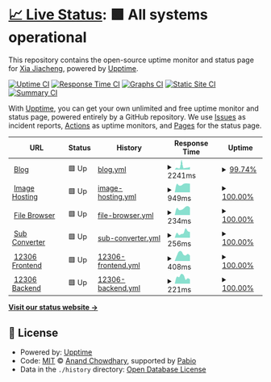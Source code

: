 # [📈 Live Status](https://status.r6.hk): <!--live status--> **🟩 All systems operational**

This repository contains the open-source uptime monitor and status page for [Xia Jiacheng](r6.hk), powered by [Upptime](https://github.com/upptime/upptime).

[![Uptime CI](https://github.com/r6hk/statuspage/workflows/Uptime%20CI/badge.svg)](https://github.com/r6hk/statuspage/actions?query=workflow%3A%22Uptime+CI%22)
[![Response Time CI](https://github.com/r6hk/statuspage/workflows/Response%20Time%20CI/badge.svg)](https://github.com/r6hk/statuspage/actions?query=workflow%3A%22Response+Time+CI%22)
[![Graphs CI](https://github.com/r6hk/statuspage/workflows/Graphs%20CI/badge.svg)](https://github.com/r6hk/statuspage/actions?query=workflow%3A%22Graphs+CI%22)
[![Static Site CI](https://github.com/r6hk/statuspage/workflows/Static%20Site%20CI/badge.svg)](https://github.com/r6hk/statuspage/actions?query=workflow%3A%22Static+Site+CI%22)
[![Summary CI](https://github.com/r6hk/statuspage/workflows/Summary%20CI/badge.svg)](https://github.com/r6hk/statuspage/actions?query=workflow%3A%22Summary+CI%22)

With [Upptime](https://upptime.js.org), you can get your own unlimited and free uptime monitor and status page, powered entirely by a GitHub repository. We use [Issues](https://github.com/r6hk/statuspage/issues) as incident reports, [Actions](https://github.com/r6hk/statuspage/actions) as uptime monitors, and [Pages](https://status.r6.hk) for the status page.

<!--start: status pages-->
<!-- This summary is generated by Upptime (https://github.com/upptime/upptime) -->
<!-- Do not edit this manually, your changes will be overwritten -->
<!-- prettier-ignore -->
| URL | Status | History | Response Time | Uptime |
| --- | ------ | ------- | ------------- | ------ |
| <img alt="" src="https://icons.duckduckgo.com/ip3/rennen.dev.ico" height="13"> [Blog](https://rennen.dev) | 🟩 Up | [blog.yml](https://github.com/r6hk/statuspage/commits/HEAD/history/blog.yml) | <details><summary><img alt="Response time graph" src="./graphs/blog/response-time-week.png" height="20"> 2241ms</summary><br><a href="https://status.r6.hk/history/blog"><img alt="Response time 1630" src="https://img.shields.io/endpoint?url=https%3A%2F%2Fraw.githubusercontent.com%2Fr6hk%2Fstatuspage%2FHEAD%2Fapi%2Fblog%2Fresponse-time.json"></a><br><a href="https://status.r6.hk/history/blog"><img alt="24-hour response time 2134" src="https://img.shields.io/endpoint?url=https%3A%2F%2Fraw.githubusercontent.com%2Fr6hk%2Fstatuspage%2FHEAD%2Fapi%2Fblog%2Fresponse-time-day.json"></a><br><a href="https://status.r6.hk/history/blog"><img alt="7-day response time 2241" src="https://img.shields.io/endpoint?url=https%3A%2F%2Fraw.githubusercontent.com%2Fr6hk%2Fstatuspage%2FHEAD%2Fapi%2Fblog%2Fresponse-time-week.json"></a><br><a href="https://status.r6.hk/history/blog"><img alt="30-day response time 1690" src="https://img.shields.io/endpoint?url=https%3A%2F%2Fraw.githubusercontent.com%2Fr6hk%2Fstatuspage%2FHEAD%2Fapi%2Fblog%2Fresponse-time-month.json"></a><br><a href="https://status.r6.hk/history/blog"><img alt="1-year response time 1630" src="https://img.shields.io/endpoint?url=https%3A%2F%2Fraw.githubusercontent.com%2Fr6hk%2Fstatuspage%2FHEAD%2Fapi%2Fblog%2Fresponse-time-year.json"></a></details> | <details><summary><a href="https://status.r6.hk/history/blog">99.74%</a></summary><a href="https://status.r6.hk/history/blog"><img alt="All-time uptime 99.89%" src="https://img.shields.io/endpoint?url=https%3A%2F%2Fraw.githubusercontent.com%2Fr6hk%2Fstatuspage%2FHEAD%2Fapi%2Fblog%2Fuptime.json"></a><br><a href="https://status.r6.hk/history/blog"><img alt="24-hour uptime 100.00%" src="https://img.shields.io/endpoint?url=https%3A%2F%2Fraw.githubusercontent.com%2Fr6hk%2Fstatuspage%2FHEAD%2Fapi%2Fblog%2Fuptime-day.json"></a><br><a href="https://status.r6.hk/history/blog"><img alt="7-day uptime 99.74%" src="https://img.shields.io/endpoint?url=https%3A%2F%2Fraw.githubusercontent.com%2Fr6hk%2Fstatuspage%2FHEAD%2Fapi%2Fblog%2Fuptime-week.json"></a><br><a href="https://status.r6.hk/history/blog"><img alt="30-day uptime 99.90%" src="https://img.shields.io/endpoint?url=https%3A%2F%2Fraw.githubusercontent.com%2Fr6hk%2Fstatuspage%2FHEAD%2Fapi%2Fblog%2Fuptime-month.json"></a><br><a href="https://status.r6.hk/history/blog"><img alt="1-year uptime 99.89%" src="https://img.shields.io/endpoint?url=https%3A%2F%2Fraw.githubusercontent.com%2Fr6hk%2Fstatuspage%2FHEAD%2Fapi%2Fblog%2Fuptime-year.json"></a></details>
| <img alt="" src="https://icons.duckduckgo.com/ip3/img.rennen.dev.ico" height="13"> [Image Hosting](https://img.rennen.dev) | 🟩 Up | [image-hosting.yml](https://github.com/r6hk/statuspage/commits/HEAD/history/image-hosting.yml) | <details><summary><img alt="Response time graph" src="./graphs/image-hosting/response-time-week.png" height="20"> 949ms</summary><br><a href="https://status.r6.hk/history/image-hosting"><img alt="Response time 940" src="https://img.shields.io/endpoint?url=https%3A%2F%2Fraw.githubusercontent.com%2Fr6hk%2Fstatuspage%2FHEAD%2Fapi%2Fimage-hosting%2Fresponse-time.json"></a><br><a href="https://status.r6.hk/history/image-hosting"><img alt="24-hour response time 1009" src="https://img.shields.io/endpoint?url=https%3A%2F%2Fraw.githubusercontent.com%2Fr6hk%2Fstatuspage%2FHEAD%2Fapi%2Fimage-hosting%2Fresponse-time-day.json"></a><br><a href="https://status.r6.hk/history/image-hosting"><img alt="7-day response time 949" src="https://img.shields.io/endpoint?url=https%3A%2F%2Fraw.githubusercontent.com%2Fr6hk%2Fstatuspage%2FHEAD%2Fapi%2Fimage-hosting%2Fresponse-time-week.json"></a><br><a href="https://status.r6.hk/history/image-hosting"><img alt="30-day response time 947" src="https://img.shields.io/endpoint?url=https%3A%2F%2Fraw.githubusercontent.com%2Fr6hk%2Fstatuspage%2FHEAD%2Fapi%2Fimage-hosting%2Fresponse-time-month.json"></a><br><a href="https://status.r6.hk/history/image-hosting"><img alt="1-year response time 940" src="https://img.shields.io/endpoint?url=https%3A%2F%2Fraw.githubusercontent.com%2Fr6hk%2Fstatuspage%2FHEAD%2Fapi%2Fimage-hosting%2Fresponse-time-year.json"></a></details> | <details><summary><a href="https://status.r6.hk/history/image-hosting">100.00%</a></summary><a href="https://status.r6.hk/history/image-hosting"><img alt="All-time uptime 100.00%" src="https://img.shields.io/endpoint?url=https%3A%2F%2Fraw.githubusercontent.com%2Fr6hk%2Fstatuspage%2FHEAD%2Fapi%2Fimage-hosting%2Fuptime.json"></a><br><a href="https://status.r6.hk/history/image-hosting"><img alt="24-hour uptime 100.00%" src="https://img.shields.io/endpoint?url=https%3A%2F%2Fraw.githubusercontent.com%2Fr6hk%2Fstatuspage%2FHEAD%2Fapi%2Fimage-hosting%2Fuptime-day.json"></a><br><a href="https://status.r6.hk/history/image-hosting"><img alt="7-day uptime 100.00%" src="https://img.shields.io/endpoint?url=https%3A%2F%2Fraw.githubusercontent.com%2Fr6hk%2Fstatuspage%2FHEAD%2Fapi%2Fimage-hosting%2Fuptime-week.json"></a><br><a href="https://status.r6.hk/history/image-hosting"><img alt="30-day uptime 100.00%" src="https://img.shields.io/endpoint?url=https%3A%2F%2Fraw.githubusercontent.com%2Fr6hk%2Fstatuspage%2FHEAD%2Fapi%2Fimage-hosting%2Fuptime-month.json"></a><br><a href="https://status.r6.hk/history/image-hosting"><img alt="1-year uptime 100.00%" src="https://img.shields.io/endpoint?url=https%3A%2F%2Fraw.githubusercontent.com%2Fr6hk%2Fstatuspage%2FHEAD%2Fapi%2Fimage-hosting%2Fuptime-year.json"></a></details>
| <img alt="" src="https://icons.duckduckgo.com/ip3/file.r6.hk.ico" height="13"> [File Browser](https://file.r6.hk) | 🟩 Up | [file-browser.yml](https://github.com/r6hk/statuspage/commits/HEAD/history/file-browser.yml) | <details><summary><img alt="Response time graph" src="./graphs/file-browser/response-time-week.png" height="20"> 234ms</summary><br><a href="https://status.r6.hk/history/file-browser"><img alt="Response time 279" src="https://img.shields.io/endpoint?url=https%3A%2F%2Fraw.githubusercontent.com%2Fr6hk%2Fstatuspage%2FHEAD%2Fapi%2Ffile-browser%2Fresponse-time.json"></a><br><a href="https://status.r6.hk/history/file-browser"><img alt="24-hour response time 254" src="https://img.shields.io/endpoint?url=https%3A%2F%2Fraw.githubusercontent.com%2Fr6hk%2Fstatuspage%2FHEAD%2Fapi%2Ffile-browser%2Fresponse-time-day.json"></a><br><a href="https://status.r6.hk/history/file-browser"><img alt="7-day response time 234" src="https://img.shields.io/endpoint?url=https%3A%2F%2Fraw.githubusercontent.com%2Fr6hk%2Fstatuspage%2FHEAD%2Fapi%2Ffile-browser%2Fresponse-time-week.json"></a><br><a href="https://status.r6.hk/history/file-browser"><img alt="30-day response time 268" src="https://img.shields.io/endpoint?url=https%3A%2F%2Fraw.githubusercontent.com%2Fr6hk%2Fstatuspage%2FHEAD%2Fapi%2Ffile-browser%2Fresponse-time-month.json"></a><br><a href="https://status.r6.hk/history/file-browser"><img alt="1-year response time 279" src="https://img.shields.io/endpoint?url=https%3A%2F%2Fraw.githubusercontent.com%2Fr6hk%2Fstatuspage%2FHEAD%2Fapi%2Ffile-browser%2Fresponse-time-year.json"></a></details> | <details><summary><a href="https://status.r6.hk/history/file-browser">100.00%</a></summary><a href="https://status.r6.hk/history/file-browser"><img alt="All-time uptime 100.00%" src="https://img.shields.io/endpoint?url=https%3A%2F%2Fraw.githubusercontent.com%2Fr6hk%2Fstatuspage%2FHEAD%2Fapi%2Ffile-browser%2Fuptime.json"></a><br><a href="https://status.r6.hk/history/file-browser"><img alt="24-hour uptime 100.00%" src="https://img.shields.io/endpoint?url=https%3A%2F%2Fraw.githubusercontent.com%2Fr6hk%2Fstatuspage%2FHEAD%2Fapi%2Ffile-browser%2Fuptime-day.json"></a><br><a href="https://status.r6.hk/history/file-browser"><img alt="7-day uptime 100.00%" src="https://img.shields.io/endpoint?url=https%3A%2F%2Fraw.githubusercontent.com%2Fr6hk%2Fstatuspage%2FHEAD%2Fapi%2Ffile-browser%2Fuptime-week.json"></a><br><a href="https://status.r6.hk/history/file-browser"><img alt="30-day uptime 100.00%" src="https://img.shields.io/endpoint?url=https%3A%2F%2Fraw.githubusercontent.com%2Fr6hk%2Fstatuspage%2FHEAD%2Fapi%2Ffile-browser%2Fuptime-month.json"></a><br><a href="https://status.r6.hk/history/file-browser"><img alt="1-year uptime 100.00%" src="https://img.shields.io/endpoint?url=https%3A%2F%2Fraw.githubusercontent.com%2Fr6hk%2Fstatuspage%2FHEAD%2Fapi%2Ffile-browser%2Fuptime-year.json"></a></details>
| <img alt="" src="https://icons.duckduckgo.com/ip3/sub.r6.hk.ico" height="13"> [Sub Converter](https://sub.r6.hk) | 🟩 Up | [sub-converter.yml](https://github.com/r6hk/statuspage/commits/HEAD/history/sub-converter.yml) | <details><summary><img alt="Response time graph" src="./graphs/sub-converter/response-time-week.png" height="20"> 256ms</summary><br><a href="https://status.r6.hk/history/sub-converter"><img alt="Response time 273" src="https://img.shields.io/endpoint?url=https%3A%2F%2Fraw.githubusercontent.com%2Fr6hk%2Fstatuspage%2FHEAD%2Fapi%2Fsub-converter%2Fresponse-time.json"></a><br><a href="https://status.r6.hk/history/sub-converter"><img alt="24-hour response time 280" src="https://img.shields.io/endpoint?url=https%3A%2F%2Fraw.githubusercontent.com%2Fr6hk%2Fstatuspage%2FHEAD%2Fapi%2Fsub-converter%2Fresponse-time-day.json"></a><br><a href="https://status.r6.hk/history/sub-converter"><img alt="7-day response time 256" src="https://img.shields.io/endpoint?url=https%3A%2F%2Fraw.githubusercontent.com%2Fr6hk%2Fstatuspage%2FHEAD%2Fapi%2Fsub-converter%2Fresponse-time-week.json"></a><br><a href="https://status.r6.hk/history/sub-converter"><img alt="30-day response time 274" src="https://img.shields.io/endpoint?url=https%3A%2F%2Fraw.githubusercontent.com%2Fr6hk%2Fstatuspage%2FHEAD%2Fapi%2Fsub-converter%2Fresponse-time-month.json"></a><br><a href="https://status.r6.hk/history/sub-converter"><img alt="1-year response time 273" src="https://img.shields.io/endpoint?url=https%3A%2F%2Fraw.githubusercontent.com%2Fr6hk%2Fstatuspage%2FHEAD%2Fapi%2Fsub-converter%2Fresponse-time-year.json"></a></details> | <details><summary><a href="https://status.r6.hk/history/sub-converter">100.00%</a></summary><a href="https://status.r6.hk/history/sub-converter"><img alt="All-time uptime 100.00%" src="https://img.shields.io/endpoint?url=https%3A%2F%2Fraw.githubusercontent.com%2Fr6hk%2Fstatuspage%2FHEAD%2Fapi%2Fsub-converter%2Fuptime.json"></a><br><a href="https://status.r6.hk/history/sub-converter"><img alt="24-hour uptime 100.00%" src="https://img.shields.io/endpoint?url=https%3A%2F%2Fraw.githubusercontent.com%2Fr6hk%2Fstatuspage%2FHEAD%2Fapi%2Fsub-converter%2Fuptime-day.json"></a><br><a href="https://status.r6.hk/history/sub-converter"><img alt="7-day uptime 100.00%" src="https://img.shields.io/endpoint?url=https%3A%2F%2Fraw.githubusercontent.com%2Fr6hk%2Fstatuspage%2FHEAD%2Fapi%2Fsub-converter%2Fuptime-week.json"></a><br><a href="https://status.r6.hk/history/sub-converter"><img alt="30-day uptime 100.00%" src="https://img.shields.io/endpoint?url=https%3A%2F%2Fraw.githubusercontent.com%2Fr6hk%2Fstatuspage%2FHEAD%2Fapi%2Fsub-converter%2Fuptime-month.json"></a><br><a href="https://status.r6.hk/history/sub-converter"><img alt="1-year uptime 100.00%" src="https://img.shields.io/endpoint?url=https%3A%2F%2Fraw.githubusercontent.com%2Fr6hk%2Fstatuspage%2FHEAD%2Fapi%2Fsub-converter%2Fuptime-year.json"></a></details>
| <img alt="" src="https://icons.duckduckgo.com/ip3/12306.r6.hk.ico" height="13"> [12306 Frontend](https://12306.r6.hk) | 🟩 Up | [12306-frontend.yml](https://github.com/r6hk/statuspage/commits/HEAD/history/12306-frontend.yml) | <details><summary><img alt="Response time graph" src="./graphs/12306-frontend/response-time-week.png" height="20"> 408ms</summary><br><a href="https://status.r6.hk/history/12306-frontend"><img alt="Response time 401" src="https://img.shields.io/endpoint?url=https%3A%2F%2Fraw.githubusercontent.com%2Fr6hk%2Fstatuspage%2FHEAD%2Fapi%2F12306-frontend%2Fresponse-time.json"></a><br><a href="https://status.r6.hk/history/12306-frontend"><img alt="24-hour response time 315" src="https://img.shields.io/endpoint?url=https%3A%2F%2Fraw.githubusercontent.com%2Fr6hk%2Fstatuspage%2FHEAD%2Fapi%2F12306-frontend%2Fresponse-time-day.json"></a><br><a href="https://status.r6.hk/history/12306-frontend"><img alt="7-day response time 408" src="https://img.shields.io/endpoint?url=https%3A%2F%2Fraw.githubusercontent.com%2Fr6hk%2Fstatuspage%2FHEAD%2Fapi%2F12306-frontend%2Fresponse-time-week.json"></a><br><a href="https://status.r6.hk/history/12306-frontend"><img alt="30-day response time 406" src="https://img.shields.io/endpoint?url=https%3A%2F%2Fraw.githubusercontent.com%2Fr6hk%2Fstatuspage%2FHEAD%2Fapi%2F12306-frontend%2Fresponse-time-month.json"></a><br><a href="https://status.r6.hk/history/12306-frontend"><img alt="1-year response time 401" src="https://img.shields.io/endpoint?url=https%3A%2F%2Fraw.githubusercontent.com%2Fr6hk%2Fstatuspage%2FHEAD%2Fapi%2F12306-frontend%2Fresponse-time-year.json"></a></details> | <details><summary><a href="https://status.r6.hk/history/12306-frontend">100.00%</a></summary><a href="https://status.r6.hk/history/12306-frontend"><img alt="All-time uptime 98.16%" src="https://img.shields.io/endpoint?url=https%3A%2F%2Fraw.githubusercontent.com%2Fr6hk%2Fstatuspage%2FHEAD%2Fapi%2F12306-frontend%2Fuptime.json"></a><br><a href="https://status.r6.hk/history/12306-frontend"><img alt="24-hour uptime 100.00%" src="https://img.shields.io/endpoint?url=https%3A%2F%2Fraw.githubusercontent.com%2Fr6hk%2Fstatuspage%2FHEAD%2Fapi%2F12306-frontend%2Fuptime-day.json"></a><br><a href="https://status.r6.hk/history/12306-frontend"><img alt="7-day uptime 100.00%" src="https://img.shields.io/endpoint?url=https%3A%2F%2Fraw.githubusercontent.com%2Fr6hk%2Fstatuspage%2FHEAD%2Fapi%2F12306-frontend%2Fuptime-week.json"></a><br><a href="https://status.r6.hk/history/12306-frontend"><img alt="30-day uptime 96.86%" src="https://img.shields.io/endpoint?url=https%3A%2F%2Fraw.githubusercontent.com%2Fr6hk%2Fstatuspage%2FHEAD%2Fapi%2F12306-frontend%2Fuptime-month.json"></a><br><a href="https://status.r6.hk/history/12306-frontend"><img alt="1-year uptime 98.16%" src="https://img.shields.io/endpoint?url=https%3A%2F%2Fraw.githubusercontent.com%2Fr6hk%2Fstatuspage%2FHEAD%2Fapi%2F12306-frontend%2Fuptime-year.json"></a></details>
| <img alt="" src="https://icons.duckduckgo.com/ip3/12306.r6.hk.ico" height="13"> [12306 Backend](https://12306.r6.hk/api/ticket-service/station/all) | 🟩 Up | [12306-backend.yml](https://github.com/r6hk/statuspage/commits/HEAD/history/12306-backend.yml) | <details><summary><img alt="Response time graph" src="./graphs/12306-backend/response-time-week.png" height="20"> 221ms</summary><br><a href="https://status.r6.hk/history/12306-backend"><img alt="Response time 397" src="https://img.shields.io/endpoint?url=https%3A%2F%2Fraw.githubusercontent.com%2Fr6hk%2Fstatuspage%2FHEAD%2Fapi%2F12306-backend%2Fresponse-time.json"></a><br><a href="https://status.r6.hk/history/12306-backend"><img alt="24-hour response time 145" src="https://img.shields.io/endpoint?url=https%3A%2F%2Fraw.githubusercontent.com%2Fr6hk%2Fstatuspage%2FHEAD%2Fapi%2F12306-backend%2Fresponse-time-day.json"></a><br><a href="https://status.r6.hk/history/12306-backend"><img alt="7-day response time 221" src="https://img.shields.io/endpoint?url=https%3A%2F%2Fraw.githubusercontent.com%2Fr6hk%2Fstatuspage%2FHEAD%2Fapi%2F12306-backend%2Fresponse-time-week.json"></a><br><a href="https://status.r6.hk/history/12306-backend"><img alt="30-day response time 229" src="https://img.shields.io/endpoint?url=https%3A%2F%2Fraw.githubusercontent.com%2Fr6hk%2Fstatuspage%2FHEAD%2Fapi%2F12306-backend%2Fresponse-time-month.json"></a><br><a href="https://status.r6.hk/history/12306-backend"><img alt="1-year response time 397" src="https://img.shields.io/endpoint?url=https%3A%2F%2Fraw.githubusercontent.com%2Fr6hk%2Fstatuspage%2FHEAD%2Fapi%2F12306-backend%2Fresponse-time-year.json"></a></details> | <details><summary><a href="https://status.r6.hk/history/12306-backend">100.00%</a></summary><a href="https://status.r6.hk/history/12306-backend"><img alt="All-time uptime 96.93%" src="https://img.shields.io/endpoint?url=https%3A%2F%2Fraw.githubusercontent.com%2Fr6hk%2Fstatuspage%2FHEAD%2Fapi%2F12306-backend%2Fuptime.json"></a><br><a href="https://status.r6.hk/history/12306-backend"><img alt="24-hour uptime 100.00%" src="https://img.shields.io/endpoint?url=https%3A%2F%2Fraw.githubusercontent.com%2Fr6hk%2Fstatuspage%2FHEAD%2Fapi%2F12306-backend%2Fuptime-day.json"></a><br><a href="https://status.r6.hk/history/12306-backend"><img alt="7-day uptime 100.00%" src="https://img.shields.io/endpoint?url=https%3A%2F%2Fraw.githubusercontent.com%2Fr6hk%2Fstatuspage%2FHEAD%2Fapi%2F12306-backend%2Fuptime-week.json"></a><br><a href="https://status.r6.hk/history/12306-backend"><img alt="30-day uptime 94.90%" src="https://img.shields.io/endpoint?url=https%3A%2F%2Fraw.githubusercontent.com%2Fr6hk%2Fstatuspage%2FHEAD%2Fapi%2F12306-backend%2Fuptime-month.json"></a><br><a href="https://status.r6.hk/history/12306-backend"><img alt="1-year uptime 96.93%" src="https://img.shields.io/endpoint?url=https%3A%2F%2Fraw.githubusercontent.com%2Fr6hk%2Fstatuspage%2FHEAD%2Fapi%2F12306-backend%2Fuptime-year.json"></a></details>

<!--end: status pages-->

[**Visit our status website →**](https://status.r6.hk)

## 📄 License

- Powered by: [Upptime](https://github.com/upptime/upptime)
- Code: [MIT](./LICENSE) © [Anand Chowdhary](https://anandchowdhary.com), supported by [Pabio](https://pabio.com)
- Data in the `./history` directory: [Open Database License](https://opendatacommons.org/licenses/odbl/1-0/)
